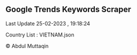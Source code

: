 

## Google Trends Keywords Scraper 
 
Last Update 25-02-2023 , 19:18:24

Country List :
VIETNAM.json



© Abdul Muttaqin 
